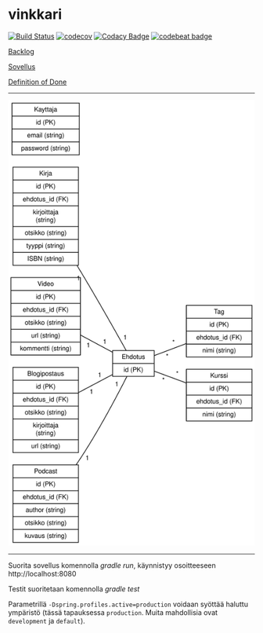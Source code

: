 # vinkkari

[![Build Status](https://travis-ci.org/Aviledev/vinkkari.svg?branch=master)](https://travis-ci.org/Aviledev/vinkkari)
[![codecov](https://codecov.io/gh/Aviledev/vinkkari/branch/master/graph/badge.svg)](https://codecov.io/gh/Aviledev/vinkkari)
[![Codacy Badge](https://api.codacy.com/project/badge/Grade/8149192fb4fa400dae8493295136abcf)](https://www.codacy.com/app/leevilehtonen/vinkkari?utm_source=github.com&amp;utm_medium=referral&amp;utm_content=Aviledev/vinkkari&amp;utm_campaign=Badge_Grade)
[![codebeat badge](https://codebeat.co/badges/dc809389-f3c9-4fbb-b200-90fe338bc21f)](https://codebeat.co/projects/github-com-aviledev-vinkkari-master)


[Backlog](https://docs.google.com/spreadsheets/d/1pEWCLGSSiPcI1rFv1Su9gxMdy0C1xjPz9IltO_ZW0Qw/edit?usp=sharing)

[Sovellus](https://vinkkari.herokuapp.com/)

[Definition of Done](https://github.com/Aviledev/vinkkari/blob/master/dod.md)

-------------

![Tietokantakaavio](https://github.com/Aviledev/vinkkari/blob/master/doc/database_diagram_new.svg)

-------------

Suorita sovellus komennolla _gradle run_, käynnistyy osoitteeseen http://localhost:8080

Testit suoritetaan komennolla _gradle test_

Parametrillä ```-Dspring.profiles.active=production``` voidaan syöttää haluttu ympäristö (tässä tapauksessa ```production```. Muita mahdollisia ovat ```development``` ja ```default```).
